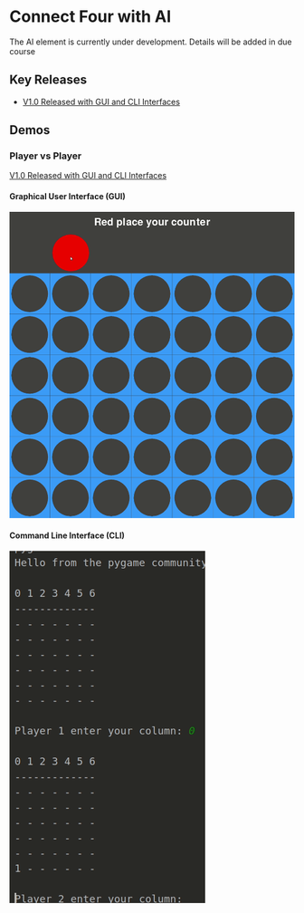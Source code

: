 # Connect Four with AI

The AI element is currently under development.
Details will be added in due course

## Key Releases
* [V1.0 Released with GUI and CLI Interfaces](https://github.com/maw101/ConnectFourAI/releases/tag/PvP-V1.0)


## Demos
### Player vs Player
[V1.0 Released with GUI and CLI Interfaces](https://github.com/maw101/ConnectFourAI/releases/tag/PvP-V1.0)
#### Graphical User Interface (GUI)
![](player_vs_player_gui_demo.gif)

#### Command Line Interface (CLI)
![](player_vs_player_cli_demo.gif)
